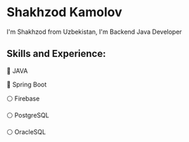 # Shakhzod Kamolov

I'm Shakhzod from Uzbekistan, I'm Backend Java Developer


##  Skills and Experience:  
:red_circle: JAVA  

:large_blue_circle: Spring Boot 

:white_circle: Firebase

:white_circle: PostgreSQL

:white_circle: OracleSQL

<!--
**shakhzod99/shakhzod99** is a ✨ _special_ ✨ repository because its `README.md` (this file) appears on your GitHub profile.


